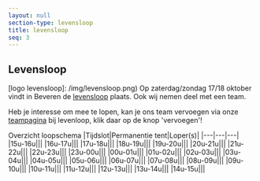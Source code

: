 ```yaml
---
layout: null
section-type: levensloop
title: levensloop
seq: 3
---
```

## Levensloop

[logo levensloop]: /img/levensloop.png)
Op zaterdag/zondag 17/18 oktober vindt in Beveren de [levensloop](http://www.levensloop.be/beveren) plaats. Ook wij nemen deel met een team.

Heb je interesse om mee te lopen, kan je ons team vervoegen via onze [teampagina](http://www.levensloop.be/teams/smart-running-team) bij levenloop, klik daar op de knop 'vervoegen'!

Overzicht loopschema
|Tijdslot|Permanentie tent|Loper(s)|
|---|---|---|
|15u-16u|||
|16u-17u|||
|17u-18u|||
|18u-19u|||
|19u-20u|||
|20u-21u|||
|21u-22u|||
|22u-23u|||
|23u-00u|||
|00u-01u|||
|01u-02u|||
|02u-03u|||
|03u-04u|||
|04u-05u|||
|05u-06u|||
|06u-07u|||
|07u-08u|||
|08u-09u|||
|09u-10u|||
|10u-11u|||
|11u-12u|||
|12u-13u|||
|13u-14u|||
|14u-15u|||